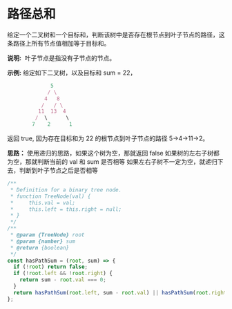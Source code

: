 # 路径总和

给定一个二叉树和一个目标和，判断该树中是否存在根节点到叶子节点的路径，这条路径上所有节点值相加等于目标和。

**说明:**  叶子节点是指没有子节点的节点。

**示例:**
给定如下二叉树，以及目标和 sum = 22，

```js
              5
             / \
            4   8
           /   / \
          11  13  4
         /  \      \
        7    2      1
```

返回 true, 因为存在目标和为 22 的根节点到叶子节点的路径 5->4->11->2。

**思路：**
使用递归的思路，如果这个树为空，那就返回 false
如果树的左右子树都为空，那就判断当前的 val 和 sum 是否相等
如果左右子树不一定为空，就递归下去，判断到叶子节点之后是否相等

```js
/**
 * Definition for a binary tree node.
 * function TreeNode(val) {
 *     this.val = val;
 *     this.left = this.right = null;
 * }
 */
/**
 * @param {TreeNode} root
 * @param {number} sum
 * @return {boolean}
 */
const hasPathSum = (root, sum) => {
  if (!root) return false;
  if (!root.left && !root.right) {
    return sum - root.val === 0;
  }
  return hasPathSum(root.left, sum - root.val) || hasPathSum(root.right, sum - root.val);
};
```
